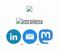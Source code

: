 <p align="center">
    <a href="https://www.youtube.com/watch?v=bxqLsrlakK8">
        <img src="https://img.shields.io/badge/%F0%9F%91%8B-HI%20THERE-orange?style=for-the-badge&labelColor=666666" height="40"/>
    </a>
</p>


<!--
**jmrplens/jmrplens** is a ✨ _special_ ✨ repository because its `README.md` (this file) appears on your GitHub profile.

Here are some ideas to get you started:

- 🔭 I’m currently working on ...
- 🌱 I’m currently learning ...
- 👯 I’m looking to collaborate on ...
- 🤔 I’m looking for help with ...
- 💬 Ask me about ...
- 📫 How to reach me: ...
- 😄 Pronouns: ...
- ⚡ Fun fact: ...
-->
<p align="center">
<a href="https://www.youtube.com/watch?v=bxqLsrlakK8">
<img alt="jmrplens" src="https://github-readme-stats.vercel.app/api/?username=jmrplens&bg_color=0,666666,fe7d37&title_color=fff&text_color=fff&show_icons=false&hide=commits,issues">
</a>
</p>

<p align="center">
    <a href="https://www.linkedin.com/in/jmrplens/">
        <img src="https://github.com/jmrplens/jmrplens/blob/main/icons/linkedin.svg" alt="LinkedIn" height="40" />
    </a>
    <a href="mailto:jmrplens@gmail.com">
        <img src="https://github.com/jmrplens/jmrplens/blob/main/icons/mailicon.svg" alt="E-Mail" height="40" />
    </a>
   <!-- <a href="https://twitter.com/jmrplens">
        <img src="https://github.com/jmrplens/jmrplens/blob/main/icons/twitter.svg" alt="Twitter" height="40" />
    </a> -->
    <a rel="me" href="https://red.niboe.info/@jmrplens" title="Mastodon">
        <img src="https://github.com/jmrplens/jmrplens/blob/main/icons/mastodon.svg" alt="Mastodon" height="40" />
    </a>
</p>
